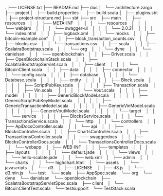 .
├── LICENSE.txt
├── README.md
├── doc
│   └── architecture.zargo
├── project
│   ├── build.properties
│   ├── build.scala
│   ├── plugins.sbt
│
├── project-structure.md
├── sbt
├── src
    ├── main
    │   ├── resources
    │   │   ├── META-INF
    │   │   │   └── resources
    │   │   │       └── webjars
    │   │   │           └── swagger-ui
    │   │   │               └── 2.0.21
    │   │   │                   └── index.html
    │   │   ├── logback.xml
    │   │   └── mocks
    │   │       ├── bitcoin-example.conf
    │   │       ├── block_transaction_counts.csv
    │   │       ├── blocks.csv
    │   │       └── transactions.csv
    │   ├── scala
    │   │   ├── ScalatraBootstrap.scala
    │   │   └── org
    │   │       └── dyne
    │   │           └── danielsan
    │   │               └── openblockchain
    │   │                   ├── Driver.scala
    │   │                   ├── OpenBlockchainStack.scala
    │   │                   ├── ScalatraBootstrapServlet.scala
    │   │                   ├── client
    │   │                   │   └── BitcoinClient.scala
    │   │                   ├── data
    │   │                   │   ├── connector
    │   │                   │   │   └── config.scala
    │   │                   │   ├── database
    │   │                   │   │   └── Database.scala
    │   │                   │   ├── entity
    │   │                   │   │   ├── Block.scala
    │   │                   │   │   ├── ScriptPubKey.scala
    │   │                   │   │   ├── Transaction.scala
    │   │                   │   │   ├── Vin.scala
    │   │                   │   │   └── Vout.scala
    │   │                   │   ├── model
    │   │                   │   │   ├── GenericBlockModel.scala
    │   │                   │   │   ├── GenericScriptPubKeyModel.scala
    │   │                   │   │   ├── GenericTransactionModel.scala
    │   │                   │   │   ├── GenericVinModel.scala
    │   │                   │   │   ├── GenericVoutModel.scala
    │   │                   │   │   └── target
    │   │                   │   └── service
    │   │                   │       ├── BlocksService.scala
    │   │                   │       └── TransactionsService.scala
    │   │                   └── http
    │   │                       └── controllers
    │   │                           ├── ApiDocsController.scala
    │   │                           └── api
    │   │                               ├── BlocksController.scala
    │   │                               ├── ChartsController.scala
    │   │                               ├── TransactionsController.scala
    │   │                               └── swaggerdocs
    │   │                                   ├── BlocksControllerDocs.scala
    │   │                                   └── TransactionsControllerDocs.scala
    │   └── webapp
    │       ├── WEB-INF
    │       │   ├── templates
    │       │   │   ├── layouts
    │       │   │   │   └── default.jade
    │       │   │   └── views
    │       │   │       └── hello-scalate.jade
    │       │   └── web.xml
    │       ├── admin
    │       │   └── charts
    │       │       └── highchart.html
    │       └── assets
    │           └── javascripts
    │               └── d3
    │                   ├── LICENSE
    │                   ├── d3.js
    │                   └── d3.min.js
    └── test
        └── scala
            ├── AppSpec.scala
            └── org
                └── dyne
                    └── danielsan
                        └── openblockchain
                            ├── ScalatraBootstrapServletSpec.scala
                            ├── client
                            │   └── BitcoinClientTest.scala
                            └── testsupport
                                └── TestStack.scala
